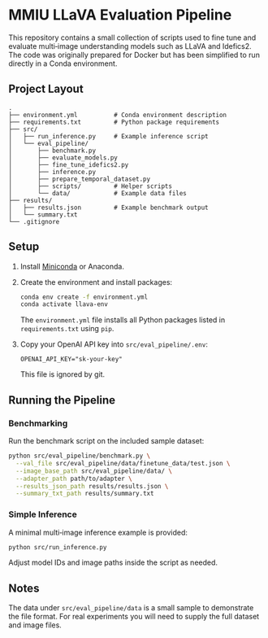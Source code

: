 # MMIU LLaVA Evaluation Pipeline

This repository contains a small collection of scripts used to fine tune and evaluate multi‑image understanding models such as LLaVA and Idefics2.  The code was originally prepared for Docker but has been simplified to run directly in a Conda environment.

## Project Layout

```
.
├── environment.yml          # Conda environment description
├── requirements.txt         # Python package requirements
├── src/
│   ├── run_inference.py     # Example inference script
│   └── eval_pipeline/
│       ├── benchmark.py
│       ├── evaluate_models.py
│       ├── fine_tune_idefics2.py
│       ├── inference.py
│       ├── prepare_temporal_dataset.py
│       ├── scripts/         # Helper scripts
│       └── data/            # Example data files
├── results/
│   ├── results.json         # Example benchmark output
│   └── summary.txt
└── .gitignore
```

## Setup

1. Install [Miniconda](https://docs.conda.io/en/latest/miniconda.html) or Anaconda.
2. Create the environment and install packages:

   ```bash
   conda env create -f environment.yml
   conda activate llava-env
   ```

   The `environment.yml` file installs all Python packages listed in `requirements.txt` using `pip`.

3. Copy your OpenAI API key into `src/eval_pipeline/.env`:

   ```env
   OPENAI_API_KEY="sk-your-key"
   ```

   This file is ignored by git.

## Running the Pipeline

### Benchmarking

Run the benchmark script on the included sample dataset:

```bash
python src/eval_pipeline/benchmark.py \
  --val_file src/eval_pipeline/data/finetune_data/test.json \
  --image_base_path src/eval_pipeline/data/ \
  --adapter_path path/to/adapter \
  --results_json_path results/results.json \
  --summary_txt_path results/summary.txt
```

### Simple Inference

A minimal multi‑image inference example is provided:

```bash
python src/run_inference.py
```

Adjust model IDs and image paths inside the script as needed.

## Notes

The data under `src/eval_pipeline/data` is a small sample to demonstrate the file format. For real experiments you will need to supply the full dataset and image files.
